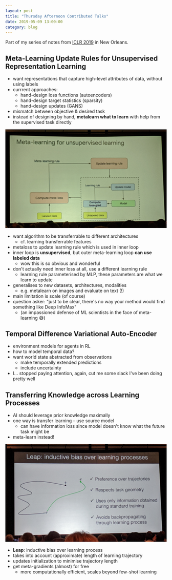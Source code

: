 ```yaml
---
layout: post
title: "Thursday Afternoon Contributed Talks"
date: 2019-05-09 13:00:00
category: blog
---
```


Part of my series of notes from [ICLR 2019](https://iclr.cc/Conferences/2019) in New Orleans.

## Meta-Learning Update Rules for Unsupervised Representation Learning
* want representations that capture high-level attributes of data, without using labels
* currrent approaches:
    * hand-design loss functions (autoencoders)
    * hand-design target statistics (sparsity)
    * hand-design updates (GANS)
* mismatch between objective & desired task
* instead of designing by hand, **metalearn what to learn** with help from the supervised task directly

![metalearn](/assets/images/2019-iclr/metalearn.jpg "metalearn")

* want algorithm to be transferrable to different architectures
    * cf. learning transferrable features
* metaloss to update learning rule which is used in inner loop
* inner loop is **unsupervised**, but outer meta-learning loop **can use labeled data**
    * wow this is so obvious and wonderful
* don't actually need inner loss at all, use a different learning rule
    * learning rule parameterised by MLP, these parameters are what we learn to update
* generalises to new datasets, architectures, modalities
    * e.g. metalearn on images and evaluate on text (!)
* main limitation is scale (of course)
* question asker: "just to be clear, there's no way your method would find something like Deep InfoMax"
    * (an impassioned defense of ML scientists in the face of meta-learning :sweat_smile:)

## Temporal Difference Variational Auto-Encoder
* environment models for agents in RL
* how to model temporal data?
* want world state abstracted from observations
    * make temporally extended predictions
    * include uncertainty
* I... stopped paying attention, again, cut me some slack I've been doing pretty well

## Transferring Knowledge across Learning Processes
* AI should leverage prior knowledge maximally
* one way is transfer learning – use source model
    * can have information loss since model doesn't know what the future task might be
* meta-learn instead!

![leap](/assets/images/2019-iclr/leap.jpg "leap")

* **Leap**: inductive bias over learning process
* takes into account (approximate) length of learning trajectory
* updates initialization to minimise trajectory length
* get meta-gradients (almost) for free
    * more computationally efficient, scales beyond few-shot learning
